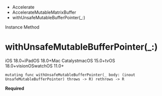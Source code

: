 

- Accelerate
- AccelerateMutableMatrixBuffer
-  withUnsafeMutableBufferPointer(\_:) 

Instance Method

# withUnsafeMutableBufferPointer(\_:)

iOS 18.0+iPadOS 18.0+Mac CatalystmacOS 15.0+tvOS 18.0+visionOSwatchOS 11.0+

``` source
mutating func withUnsafeMutableBufferPointer(_ body: (inout UnsafeMutableBufferPointer) throws -> R) rethrows -> R
```

**Required**

